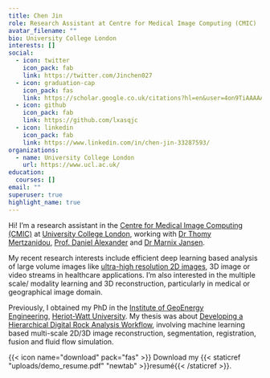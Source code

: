 ```yaml
---
title: Chen Jin
role: Research Assistant at Centre for Medical Image Computing (CMIC)
avatar_filename: ""
bio: University College London
interests: []
social:
  - icon: twitter
    icon_pack: fab
    link: https://twitter.com/Jinchen027
  - icon: graduation-cap
    icon_pack: fas
    link: https://scholar.google.co.uk/citations?hl=en&user=4on9TiAAAAAJ
  - icon: github
    icon_pack: fab
    link: https://github.com/lxasqjc
  - icon: linkedin
    icon_pack: fab
    link: https://www.linkedin.com/in/chen-jin-33287593/
organizations:
  - name: University College London
    url: https://www.ucl.ac.uk/
education:
  courses: []
email: ""
superuser: true
highlight_name: true
---
```

Hi! I’m a research assistant in the [Centre for Medical Image Computing (CMIC)](https://www.ucl.ac.uk/medical-image-computing/) at [University College London](https://www.ucl.ac.uk/), working with [Dr Thomy Mertzanidou](http://www0.cs.ucl.ac.uk/staff/T.Mertzanidou/), [Prof. Daniel Alexander](http://www0.cs.ucl.ac.uk/staff/d.alexander/) and [Dr Marnix Jansen](https://iris.ucl.ac.uk/iris/browse/profile?upi=MJJAN31).

My recent research interests include efficient deep learning based analysis of large volume images like [ultra-high resolution 2D images](https://arxiv.org/abs/2007.15124), 3D image or video streams in healthcare applications. I’m also interested in the multiple scale/ modality learning and 3D reconstruction, particularly in medical or geographical image domain.

Previously, I obtained my PhD in the [Institute of GeoEnergy Engineering](https://www.hw.ac.uk/uk/schools/energy-geoscience-infrastructure-society/research/ige.htm/), [Heriot-Watt University](https://www.hw.ac.uk/). My thesis was about [Developing a Hierarchical Digital Rock Analysis Workflow](https://core.ac.uk/download/pdf/199293389.pdf), involving machine learning based multi-scale 2D/3D image reconstruction, segmentation, registration, fusion and fluid flow simulation.

{{< icon name="download" pack="fas" >}} Download my {{< staticref "uploads/demo_resume.pdf" "newtab" >}}resumé{{< /staticref >}}.